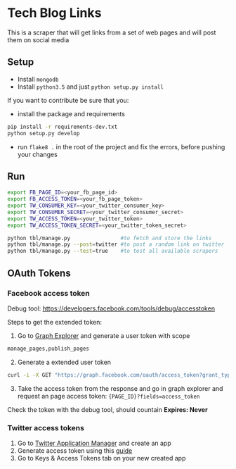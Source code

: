 # Tech Blog Links
This is a scraper that will get links from a set of web pages and will post them on social media 

## Setup
  - Install `mongodb`
  - Install `python3.5` and just `python setup.py install`
  
If you want to contribute be sure that you:
  - install the package and requirements 
  
  ```bash
  pip install -r requirements-dev.txt
  python setup.py develop
  ```
  - run `flake8 .` in the root of the project and fix the errors, before pushing your changes


## Run
```bash
export FB_PAGE_ID=<your_fb_page_id> 
export FB_ACCESS_TOKEN=<your_fb_page_token>
export TW_CONSUMER_KEY=<your_twitter_consumer_key>
export TW_CONSUMER_SECRET=<your_twitter_consumer_secret>
export TW_ACCESS_TOKEN=<your_twitter_token>
export TW_ACCESS_TOKEN_SECRET=<your_twitter_token_secret>

python tbl/manage.py                #to fetch and store the links
python tbl/manage.py --post=twitter #to post a random link on twitter
python tbl/manage.py --test=true    #to test all available scrapers
```
  
## OAuth Tokens
  
### Facebook access token
Debug tool: https://developers.facebook.com/tools/debug/accesstoken

Steps to get the extended token:
  1. Go to [Graph Explorer](https://developers.facebook.com/tools/explorer/) and generate a user token with scope
  
  ```bash
  manage_pages,publish_pages
  ```

  2. Generate a extended user token
  
  ```bash
  curl -i -X GET "https://graph.facebook.com/oauth/access_token?grant_type=fb_exchange_token&client_id={APP_ID}&client_secret={APP_SECRET}&fb_exchange_token={USER_TOKEN}"
  ```
  3. Take the access token from the response and go in graph explorer and request an page access token: `{PAGE_ID}?fields=access_token`
 
Check the token with the debug tool, should countain **Expires: Never**
  
### Twitter access tokens
  1. Go to [Twitter Application Manager](https://apps.twitter.com/) and create an app
  2. Generate access token using this [guide](https://dev.twitter.com/oauth/overview/application-owner-access-tokens)
  3. Go to Keys & Access Tokens tab on your new created app
